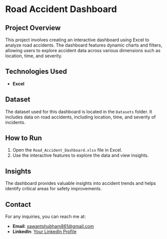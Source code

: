 # Road Accident Dashboard

## Project Overview

This project involves creating an interactive dashboard using Excel to analyze road accidents. The dashboard features dynamic charts and filters, allowing users to explore accident data across various dimensions such as location, time, and severity.

## Technologies Used

- **Excel**

## Dataset

The dataset used for this dashboard is located in the `Datasets` folder. It includes data on road accidents, including location, time, and severity of incidents.

## How to Run

1. Open the `Road_Accident_Dashboard.xlsx` file in Excel.
2. Use the interactive features to explore the data and view insights.

## Insights

The dashboard provides valuable insights into accident trends and helps identify critical areas for safety improvements.

## Contact

For any inquiries, you can reach me at:
- **Email**: sawantshubham861@gmail.com
- **LinkedIn**: [Your LinkedIn Profile](https://linkedin.com/in/shubhy04)

